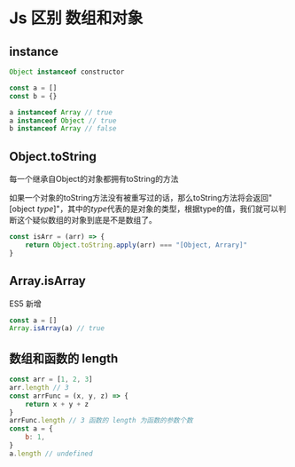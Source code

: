 # Js 区别 数组和对象

## instance

```js
Object instanceof constructor

const a = []
const b = {}

a instanceof Array // true
a instanceof Object // true
b instanceof Array // false
```



## Object.toString

每一个继承自Object的对象都拥有toString的方法

如果一个对象的toString方法没有被重写过的话，那么toString方法将会返回"[object *type*]"，其中的*type*代表的是对象的类型，根据type的值，我们就可以判断这个疑似数组的对象到底是不是数组了。

```js
const isArr = (arr) => {
    return Object.toString.apply(arr) === "[Object, Arrary]"
}
```



## Array.isArray

ES5 新增

```js
const a = []
Array.isArray(a) // true
```



## 数组和函数的 length

```js
const arr = [1, 2, 3] 
arr.length // 3
const arrFunc = (x, y, z) => {
    return x + y + z
}
arrFunc.length // 3 函数的 length 为函数的参数个数
const a = {
	b: 1,
}
a.length // undefined
```

